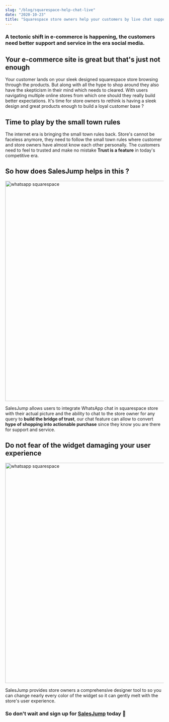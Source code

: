 ```yaml
---
slug: "/blog/squarespace-help-chat-live"
date: "2020-10-23"
title: "Squarespace store owners help your customers by live chat support"
---
```


### A tectonic shift in e-commerce is happening, the customers need better support and service in the era social media.

## Your e-commerce site is great but that's just not enough
Your customer lands on your sleek designed squarespace store browsing through the products. But along with all the hype to shop around they also have the skepticism in their mind which needs to cleared. With users navigating multiple online stores from which one should they really build better expectations. It's time for store owners to rethink is having a sleek design and great products enough to build a loyal customer base ?

## Time to play by the small town rules
The internet era is bringing the small town rules back. Store's cannot be faceless anymore, they need to follow the small town rules where customer and store owners have almost know each other personally. The customers need to feel to trusted and make no mistake **Trust is a feature** in today's competitive era.

## So how does SalesJump helps in this ?
<img src="https://firebasestorage.googleapis.com/v0/b/squarespace-chat.appspot.com/o/images%2Fsquarespace-whatsapp.png?alt=media&token=12475eb1-d5cd-400f-b996-12ecff1850ef" alt="whatsapp squarespace" width="700"/>

SalesJump allows users to integrate WhatsApp chat in squarespace store with their actual picture and the ability to chat to the store owner for any query to **build the bridge of trust**, our chat feature can allow to convert **hype of shopping into actionable purchase** since they know you are there for support and service.

## Do not fear of the widget damaging your user experience 
<img src="https://firebasestorage.googleapis.com/v0/b/squarespace-chat.appspot.com/o/images%2Fsquarespace-whatsapp-design-widget.png?alt=media&token=d5dc7cf9-b667-4e00-9573-79f03b80f567" alt="whatsapp squarespace" width="700"/>

SalesJump provides store owners a comprehensive designer tool to so you can change nearly every color of the widget so it can gently melt with the store's user experience.

### So don't wait and sign up for [SalesJump](https://app.salesjump.xyz/register) today 🙂






